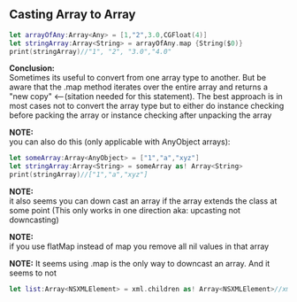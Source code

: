 ## **Casting Array<Any> to Array<String>**<!--more--> 

```swift
let arrayOfAny:Array<Any> = [1,"2",3.0,CGFloat(4)]
let stringArray:Array<String> = arrayOfAny.map {String($0)}
print(stringArray)//"1", "2", "3.0","4.0"
```

**Conclusion:**  
Sometimes its useful to convert from one array type to another. But be aware that the .map method iterates over the entire array and returns a "new copy" <--(sitation needed for this statement). The best approach is in most cases not to convert the array type but to either do instance checking before packing the array or instance checking after unpacking the array

**NOTE:**  
you can also do this (only applicable with AnyObject arrays):

```swift
let someArray:Array<AnyObject> = ["1","a","xyz"]
let stringArray:Array<String> = someArray as! Array<String>
print(stringArray)//["1","a","xyz"]
```

**NOTE:**  
it also seems you can down cast an array if the array extends the class at some point (This only works in one direction aka: upcasting not downcasting)

**NOTE:**  
if you use flatMap instead of map you remove all nil values in that array

**NOTE:**
It seems using .map is the only way to downcast an array. And it seems to not 

```swift
let list:Array<NSXMLElement> = xml.children as! Array<NSXMLElement>//xml.children returns an array with NSXMLNode items But NSXMLNode extends NSXMLElement, so it will work
```
